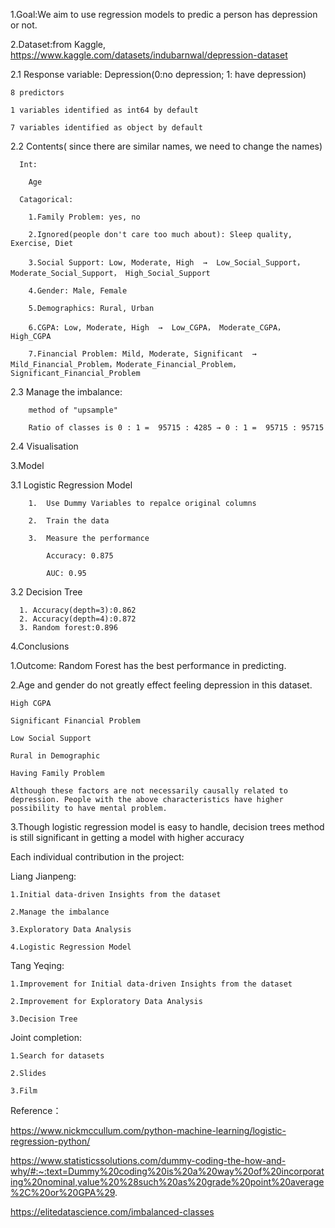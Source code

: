 1.Goal:We aim to use regression models to predic a person has depression or not.

2.Dataset:from Kaggle, https://www.kaggle.com/datasets/indubarnwal/depression-dataset

2.1  Response variable: Depression(0:no depression; 1: have depression)

    8 predictors
    
    1 variables identified as int64 by default
    
    7 variables identified as object by default

2.2  Contents( since there are similar names, we need to change the names)

      Int: 
      
        Age
        
      Catagorical:
      
        1.Family Problem: yes, no

        2.Ignored(people don't care too much about): Sleep quality,	Exercise, Diet 

        3.Social Support: Low, Moderate, High  →  Low_Social_Support， Moderate_Social_Support， High_Social_Support

        4.Gender: Male, Female

        5.Demographics: Rural, Urban

        6.CGPA: Low, Moderate, High  →  Low_CGPA， Moderate_CGPA， High_CGPA

        7.Financial Problem: Mild, Moderate, Significant  →  Mild_Financial_Problem，Moderate_Financial_Problem， Significant_Financial_Problem	
    
2.3  Manage the imbalance:

        method of "upsample"

        Ratio of classes is 0 : 1 =  95715 : 4285 → 0 : 1 =  95715 : 95715
        

2.4 Visualisation

3.Model

  3.1  Logistic Regression Model

        1.  Use Dummy Variables to repalce original columns

        2.  Train the data

        3.  Measure the performance

            Accuracy: 0.875

            AUC: 0.95

  3.2  Decision Tree 

      1. Accuracy(depth=3):0.862
      2. Accuracy(depth=4):0.872
      3. Random forest:0.896

4.Conclusions

  1.Outcome: Random Forest has the best performance in predicting.
  
  2.Age and gender do not greatly effect feeling depression in this dataset.
   
    High CGPA
   
    Significant Financial Problem
   
    Low Social Support
   
    Rural in Demographic
   
    Having Family Problem
    
    Although these factors are not necessarily causally related to depression. People with the above characteristics have higher possibility to have mental problem. 
    
  3.Though logistic regression model is easy to handle, decision trees method is still significant in getting a model with higher accuracy

Each individual contribution in the project:

Liang Jianpeng:

    1.Initial data-driven Insights from the dataset 
    
    2.Manage the imbalance 
    
    3.Exploratory Data Analysis 
    
    4.Logistic Regression Model

Tang Yeqing:

    1.Improvement for Initial data-driven Insights from the dataset 
    
    2.Improvement for Exploratory Data Analysis 
    
    3.Decision Tree 

Joint completion:

    1.Search for datasets 
    
    2.Slides 
    
    3.Film

Reference：

https://www.nickmccullum.com/python-machine-learning/logistic-regression-python/

https://www.statisticssolutions.com/dummy-coding-the-how-and-why/#:~:text=Dummy%20coding%20is%20a%20way%20of%20incorporating%20nominal,value%20%28such%20as%20grade%20point%20average%2C%20or%20GPA%29.

https://elitedatascience.com/imbalanced-classes


